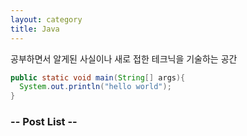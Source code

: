 ```yaml
---
layout: category
title: Java
---
```


공부하면서 알게된 사실이나 새로 접한 테크닉을 기술하는 공간

```java
public static void main(String[] args){
  System.out.println("hello world");
}
```

### -- Post List --
